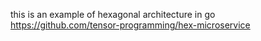this is an example of hexagonal architecture in go 
https://github.com/tensor-programming/hex-microservice

